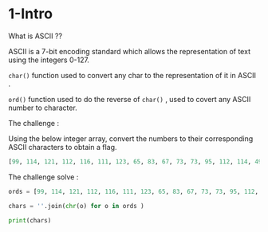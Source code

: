 # 1-Intro

What is ASCII ??

ASCII is a 7-bit encoding standard which allows the representation of text using the integers 0-127.

`char()` function used to convert any char to the representation of it in ASCII . 

`ord()` function used to do the reverse of `char()` , used to covert any ASCII number to character.

The challenge :

Using the below integer array, convert the numbers to their corresponding ASCII characters to obtain a flag.

```python
[99, 114, 121, 112, 116, 111, 123, 65, 83, 67, 73, 73, 95, 112, 114, 49, 110, 116, 52, 98, 108, 51, 125]
```

The challenge solve :

```python
ords = [99, 114, 121, 112, 116, 111, 123, 65, 83, 67, 73, 73, 95, 112, 114, 49, 110, 116, 52, 98, 108, 51, 125]

chars = ''.join(chr(o) for o in ords )

print(chars)
```
